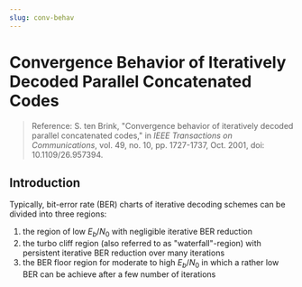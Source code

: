 ```yaml
---
slug: conv-behav
---
```


# Convergence Behavior of Iteratively Decoded Parallel Concatenated Codes

> Reference: S. ten Brink, "Convergence behavior of iteratively decoded parallel concatenated codes," in _IEEE Transactions on Communications_, vol. 49, no. 10, pp. 1727-1737, Oct. 2001, doi: 10.1109/26.957394.

## Introduction

Typically, bit-error rate (BER) charts of iterative decoding schemes can be divided into three regions:
1. the region of low $E_b/N_0$ with negligible iterative BER reduction
1. the turbo cliff region (also referred to as "waterfall"-region) with persistent iterative BER reduction over many iterations
1. the BER floor region for moderate to high $E_b/N_0$ in which a rather low BER can be achieve after a few number of iterations
